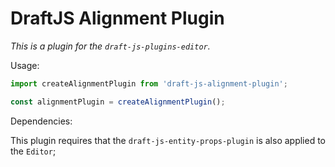 # DraftJS Alignment Plugin

*This is a plugin for the `draft-js-plugins-editor`.*

Usage:

```js
import createAlignmentPlugin from 'draft-js-alignment-plugin';

const alignmentPlugin = createAlignmentPlugin();
```

Dependencies:

This plugin requires that the `draft-js-entity-props-plugin` is also applied to the `Editor`;
